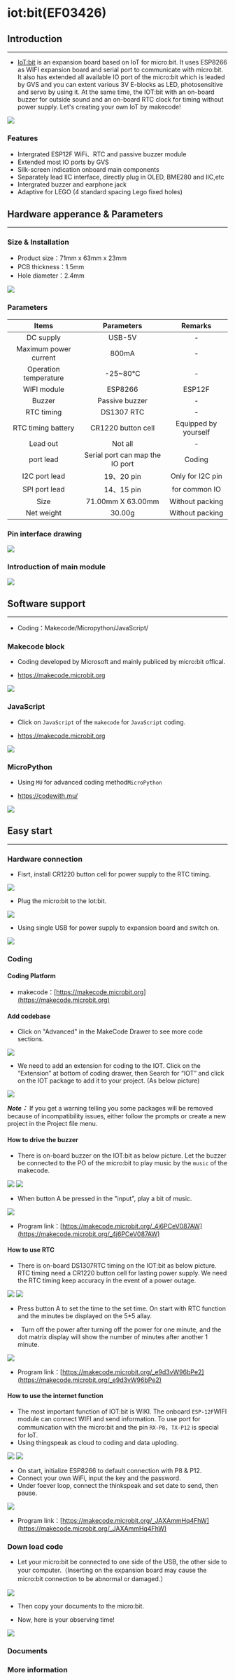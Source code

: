 # iot:bit(EF03426)

## Introduction
---

- [IoT:bit](https://shop.elecfreaks.com/products/elecfreaks-iot-bit-internet-wifi-extension-board-for-micro-bit?_pos=1&_sid=9e7e6ee4d&_ss=r) is an expansion board based on IoT for micro:bit. It uses ESP8266 as WIFI expansion board and serial port to communicate with micro:bit. It also has extended all available IO port of the micro:bit which is leaded by GVS and you can extent various 3V E-blocks as LED, photosensitive and servo by using it. At the same time, the IOT:bit with an on-board buzzer for outside sound and an on-board RTC clock for timing without power supply. Let's creating your own IoT by makecode!

 ![](./images/NGKCsKq.jpg)

### Features


- Intergrated ESP12F WiFi、RTC and passive buzzer module
- Extended most IO ports by GVS
- Silk-screen indication onboard main components
- Separately lead IIC interface, directly plug in OLED, BME280 and IIC,etc
- Intergrated buzzer and earphone jack
- Adaptive for LEGO (4 standard spacing Lego fixed holes)

## Hardware apperance & Parameters
---

### Size & Installation


- Product size：71mm x 63mm x 23mm
- PCB thickness：1.5mm
- Hole diameter：2.4mm

 ![](./images/5CDXW5R.png)

### Parameters


 |Items|Parameters|Remarks|
 |:-:|:-:|:-:|
 |DC supply|USB-5V|-|
 |Maximum power current|800mA|-|
 |Operation temperature|-25~80℃|-|
 |WIFI module|ESP8266|ESP12F|
 |Buzzer|Passive buzzer|-|
 |RTC timing|DS1307 RTC|-|
 |RTC timing battery|CR1220 button cell|Equipped by yourself|
 |Lead out|Not all|-|
 |port lead|Serial port can map the IO port|Coding|
 |I2C port lead|19、20 pin|Only for I2C pin|
 |SPI port lead|14、15 pin|for common IO|
 |Size|71.00mm X 63.00mm|Without packing|
 |Net weight|30.00g|Without packing|

### Pin interface drawing


![](./images/3Pb4vCV.png)

### Introduction of main module


 ![](./images/bkO3DMr.png)

## Software support
---

- Coding：Makecode/Micropython/JavaScript/

### Makecode block


- Coding developed by Microsoft and mainly publiced by micro:bit offical.

- https://makecode.microbit.org

 ![](./images/LczawXh.png)

### JavaScript


- Click on `JavaScript` of the `makecode` for `JavaScript` coding.

- https://makecode.microbit.org

 ![](./images/X7zJlwA.png)

### MicroPython


- Using `MU` for advanced coding method`MicroPython`

- https://codewith.mu/

 ![](./images/CJytOdT.png)


## Easy start
---
### Hardware connection

- Fisrt, install CR1220 button cell for power supply to the RTC timing.

 ![](./images/EkM7aP2.gif)

- Plug the micro:bit to the Iot:bit.

 ![](./images/kFW4hB9.gif)

- Using single USB for power supply to expansion board and switch on.

 ![](./images/DXB3mBI.gif)

### Coding

#### Coding Platform ####


- makecode：[https://makecode.microbit.org](https://makecode.microbit.org)


#### Add codebase ####


- Click on "Advanced" in the MakeCode Drawer to see more code sections.

 ![](./images/j31P9Bx.jpg)

- We need to add an extension for coding to the IOT. Click on the “Extension” at bottom of coding drawer, then Search for “IOT” and click on the IOT package to add it to your project. (As below picture)

 ![](./images/AaZxCEb.jpg)

***Note：*** If you get a warning telling you some packages will be removed because of incompatibility issues, either follow the prompts or create a new project in the Project file menu.


#### How to drive the buzzer ####


- There is on-board buzzer on the IOT:bit as below picture. Let the buzzer be connected to the PO of the micro:bit to play music by the `music` of the makecode.

 ![](./images/zBNYZsy.png) ![](./images/lNibSJk.png)

- When button A be pressed in the "input", play a bit of music.

 ![](./images/cPG4w9y.png)

- Program link：[https://makecode.microbit.org/_4j6PCeV087AW](https://makecode.microbit.org/_4j6PCeV087AW)


#### How to use RTC ####


- There is on-board DS1307RTC timing on the IOT:bit as below picture. RTC timing need a CR1220 button cell for lasting power supply. We need the RTC timing keep accuracy in the event of a power outage.

 ![](./images/Y76pQRh.jpg) ![](./images/ivqmwe3.png)



- Press button A to set the time to the set time. On start with RTC function and the minutes be displayed on the 5*5 allay.

-   Turn off the power after turning off the power for one minute, and the dot matrix display will show the number of minutes after another 1 minute.

 ![](./images/t9fOHMT.png)

- Program link：[https://makecode.microbit.org/_e9d3vW96bPe2](https://makecode.microbit.org/_e9d3vW96bPe2)

#### How to use the internet function ####


- The most important function of IOT:bit is WIKI. The onboard `ESP-12F`WIFI module can connect WIFI and send information. To use port for communication with the micro:bit and the pin `RX-P8`，`TX-P12` is special for IoT.
- Using thingspeak as cloud to coding and data uploding.



 ![](./images/CbzmpB1.jpg) ![](./images/fLnI2rl.png)

- On start, initialize ESP8266 to default connection with P8 & P12.
- Connect your own WiFi, input the key and the password.
- Under foever loop, connect the thinkspeak and set date to send, then pause.

 ![](./images/03PNnhW.png)

- Program link：[https://makecode.microbit.org/_JAXAmmHq4FhW](https://makecode.microbit.org/_JAXAmmHq4FhW)

### Down load code ###

- Let your micro:bit be connected to one side of the USB, the other side to your computer.（Inserting on the expansion board may cause the micro:bit connection to be abnormal or damaged.）

![](./images/DfE3smq.jpg)

- Then copy your documents to the micro:bit.

- Now, here is your observing time!

![](./images/YEGtIO7.jpg)

### Documents



### More information

